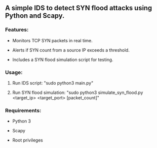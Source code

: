 ## A simple IDS to detect SYN flood attacks using Python and Scapy.

### Features:

- Monitors TCP SYN packets in real time.

- Alerts if SYN count from a source IP exceeds a threshold.

- Includes a SYN flood simulation script for testing.

### Usage:

1) Run IDS script:
"sudo python3 main.py"

2) Run SYN flood simulation:
"sudo python3 simulate_syn_flood.py <target_ip> <target_port> [packet_count]"

### Requirements:

- Python 3

- Scapy

- Root privileges

